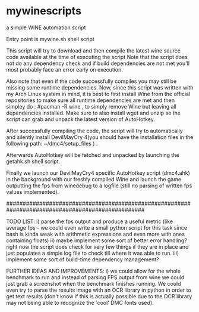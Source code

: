 # mywinescripts
a simple WINE automation script

Entry point is mywine.sh shell script

This script will try to download and then compile the latest wine source code available at the time of executing the script
Note that the script does not do any dependency check and if build dependencies are not met you'll most probably face an error early on execution.

Also note that even if the code successfully compiles you may still be missing some runtime dependencies.
Now, since this script was written with my Arch Linux system in mind, it is best to first install Wine from the official repositories to make sure all runtime dependencies are met and then simpley do : #pacman -R wine , to simply remove Wine but leaving all dependencies installed. Make sure to also install wget and unzip so the script can grab and unpack the latest version of AutoHotkey.

After successfully compiling the code, the script will try to automatically and silently install DevilMayCry 4(you should have the installation files in the following path: ~/dmc4/setup_files ) .

Afterwards AutoHotkey will be fetched and unpacked by launching the getahk.sh shell script.

Finally we launch our DevilMayCry4 specific AutoHotkey script (dmc4.ahk) in the background with our freshly compiled Wine and launch the game outputting the fps from winedebug to a logfile (still no parsing of written fps values implemented). 

##################################################################################################

TODO LIST:
i) parse the fps output and produce a useful metric (like average fps - we could even write a small python script for this task since bash is kinda weak with arithmetic expressions and even more with ones containing floats)
ii) maybe implement some sort of better error handling? right now the script does check for very few things if they are in place and just populates a simple log file to check till where it was able to run.
iii) implement some sort of build-time dependency management?

FURTHER IDEAS AND IMPROVEMENTS:
i) we could allow for the whole benchmark to run and instead of parsing FPS output from wine we could just grab a screenshot when the benchmark finishes running. We could even try to parse the results image with an OCR library in python in order to get text results (don't know if this is actually possible due to the OCR library may not being able to recognize the 'cool' DMC fonts used).
